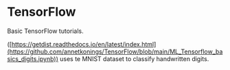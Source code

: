 # TensorFlow

Basic TensorFlow tutorials.


([https://getdist.readthedocs.io/en/latest/index.html](https://github.com/annetkonings/TensorFlow/blob/main/ML_Tensorflow_basics_digits.ipynb)) uses te MNIST dataset to classify handwritten digits.
